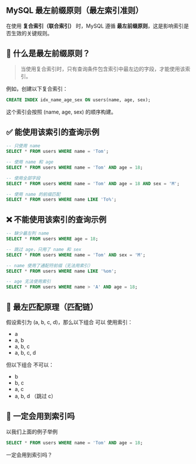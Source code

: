 ## MySQL 最左前缀原则（最左索引准则）

在使用 **复合索引（联合索引）** 时，MySQL 遵循 **最左前缀原则**，这是影响索引是否生效的关键规则。


## 📌 什么是最左前缀原则？

> 当使用复合索引时，只有查询条件包含索引中最左边的字段，才能使用该索引。

例如，创建以下复合索引：

```sql
CREATE INDEX idx_name_age_sex ON users(name, age, sex);
```

这个索引会按照 (name, age, sex) 的顺序构建。

## ✅ 能使用该索引的查询示例

```sql
-- 只使用 name
SELECT * FROM users WHERE name = 'Tom';

-- 使用 name 和 age
SELECT * FROM users WHERE name = 'Tom' AND age = 18;

-- 使用全部字段
SELECT * FROM users WHERE name = 'Tom' AND age = 18 AND sex = 'M';

-- 使用 name 的前缀匹配
SELECT * FROM users WHERE name LIKE 'To%';

```

## ❌ 不能使用该索引的查询示例

```sql
-- 缺少最左列 name
SELECT * FROM users WHERE age = 18;

-- 跳过 age，只用了 name 和 sex
SELECT * FROM users WHERE name = 'Tom' AND sex = 'M';

-- name 使用了通配符前缀（无法用索引）
SELECT * FROM users WHERE name LIKE '%om';

-- age 无法使用索引
SELECT * FROM users WHERE name > 'A' AND age = 18;

```

## 🔗 最左匹配原理（匹配链）
假设索引为 (a, b, c, d)，那么以下组合 可以 使用索引：

- a
- a, b
- a, b, c
- a, b, c, d

但以下组合 不可以：

- b
- b, c
- a, c
- a, b, d （跳过 c）

## 🧠 一定会用到索引吗
以我们上面的例子举例
```sql
SELECT * FROM users WHERE name = 'Tom' AND age = 18;
```
一定会用到索引吗？
